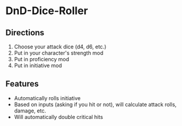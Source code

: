 # DnD-Dice-Roller

## Directions
1. Choose your attack dice (d4, d6, etc.)
2. Put in your character's strength mod
3. Put in proficiency mod
4. Put in initiative mod

## Features
- Automatically rolls initiative
- Based on inputs (asking if you hit or not), will calculate attack rolls, damage, etc.
- Will automatically double critical hits
